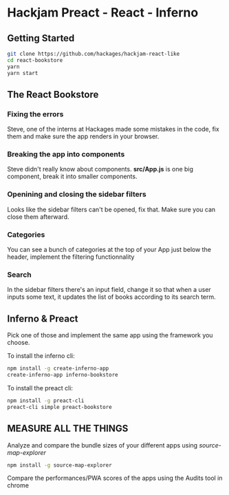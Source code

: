 # Hackjam Preact - React - Inferno
## Getting Started
```bash
git clone https://github.com/hackages/hackjam-react-like
cd react-bookstore
yarn
yarn start
```

## The React Bookstore

### Fixing the errors
Steve, one of the interns at Hackages made some mistakes in the code, fix them and make sure the app renders in your browser.

### Breaking the app into components
Steve didn't really know about components.
**src/App.js** is one big component, break it into smaller components.

### Openining and closing the sidebar filters
Looks like the sidebar filters can't be opened, fix that. Make sure you can close them afterward.

### Categories
You can see a bunch of categories at the top of your App just below the header, implement the filtering functionnality

### Search
In the sidebar filters there's an input field, change it so that when a user inputs some text, it updates the list of books according to its search term.

## Inferno & Preact
Pick one of those and implement the same app using the framework you choose.

To install the inferno cli:
```bash
npm install -g create-inferno-app
create-inferno-app inferno-bookstore
```

To install the preact cli:
```bash
npm install -g preact-cli
preact-cli simple preact-bookstore
```

## MEASURE ALL THE THINGS
Analyze and compare the bundle sizes of your different apps using *source-map-explorer*
```bash
npm install -g source-map-explorer
``` 

Compare the performances/PWA scores of the apps using the Audits tool in chrome
